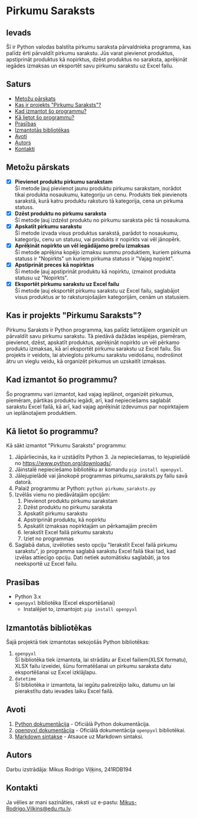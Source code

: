 # Pirkumu Saraksts

## Ievads

Šī ir Python valodas balstīta pirkumu saraksta pārvaldnieka programma, kas palīdz ērti pārvaldīt pirkumu sarakstu. Jūs varat pievienot produktus, apstiprināt produktus kā nopirktus, dzēst produktus no saraksta, aprēķināt iegādes izmaksas un eksportēt savu pirkumu sarakstu uz Excel failu.

## Saturs

- [Metožu pārskats](#metožu-pārskats)
- [Kas ir projekts "Pirkumu Saraksts"?](#kas-ir-projekts-pirkumu-saraksts)
- [Kad izmantot šo programmu?](#kad-izmantot-šo-programmu)
- [Kā lietot šo programmu?](#kā-lietot-šo-programmu)
- [Prasības](#prasības)
- [Izmantotās bibliotēkas](#izmantotās-bibliotēkas)
- [Avoti](#avoti)
- [Autors](#autors)
- [Kontakti](#kontakti)

## Metožu pārskats

*   [x] **Pievienot produktu pirkumu sarakstam**<br />
Šī metode ļauj pievienot jaunu produktu pirkumu sarakstam, norādot tikai produkta nosaukumu, kategoriju un cenu. Produkts tiek pievienots sarakstā, kurā katru produktu raksturo tā kategorija, cena un pirkuma statuss.
*   [x] **Dzēst produktu no pirkumu saraksta**<br />
Šī metode ļauj izdzēst produktu no pirkumu saraksta pēc tā nosaukuma.
*   [x] **Apskatīt pirkumu sarakstu**<br />
Šī metode izvada visus produktus sarakstā, parādot to nosaukumu, kategoriju, cenu un statusu, vai produkts ir nopirkts vai vēl jānopērk.
*   [x] **Aprēķināt nopirkto un vēl iegādājamo preču izmaksas**<br />
Šī metode aprēķina kopējo izmaksu summu produktiem, kuriem pirkuma statuss ir "Nopirkts" un kuriem pirkuma statuss ir "Vajag nopirkt".
*   [x] **Apstiprināt preces kā nopirktas**<br />
Šī metode ļauj apstiprināt produktu kā nopirktu, izmainot produkta statusu uz "Nopirkts".
*   [x] **Eksportēt pirkumu sarakstu uz Excel failu**<br />
Šī metode ļauj eksportēt pirkumu sarakstu uz Excel failu, saglabājot visus produktus ar to raksturojošajām kategorijām, cenām un statusiem.

## Kas ir projekts "Pirkumu Saraksts"?

Pirkumu Saraksts ir Python programma, kas palīdz lietotājiem organizēt un pārvaldīt savu pirkumu sarakstu. Tā piedāvā dažādas iespējas, piemēram, pievienot, dzēst, apskatīt produktus, aprēķināt nopirkto un vēl pērkamo produktu izmaksas, kā arī eksportēt pirkumu sarakstu uz Excel failu. Šis projekts ir veidots, lai atvieglotu pirkumu sarakstu veidošanu, nodrošinot ātru un vieglu veidu, kā organizēt pirkumus un uzskaitīt izmaksas.

## Kad izmantot šo programmu?

Šo programmu vari izmantot, kad vajag ieplānot, organizēt pirkumus, piemēram, pārtikas produktu iegādi, arī, kad nepieciešams saglabāt sarakstu Excel failā, kā arī, kad vajag aprēķināt izdevumus par nopirktajiem un ieplānotajiem produktiem.

## Kā lietot šo programmu?

Kā sākt izmantot "Pirkumu Saraksts" programmu:

1. Jāpārliecinās, ka ir uzstādīts Python 3. Ja nepieciešamas, to lejupielādē no https://www.python.org/downloads/.
2. Jāinstalē nepieciešamo bibliotēku ar komandu `pip install openpyxl`.
3. Jālejupielādē vai jānokopē programmas pirkumu_saraksts.py failu savā datorā.
4. Palaiž programmu ar Python: `python pirkumu_saraksts.py`
5. Izvēlās vienu no piedāvātajām opcijām:
     1. Pievienot produktu pirkumu sarakstam
     2. Dzēst produktu no pirkumu saraksta
     3. Apskatīt pirkumu sarakstu
     4. Apstriprināt produktu, kā nopirktu
     5. Apskatīt izmaksas nopirktajām un pērkamajām precēm
     6. Ierakstīt Excel failā pirkumu sarakstu
     7. Iziet no programmas
6. Saglabā datus, izvēloties sesto opciju "Ierakstīt Excel failā pirkumu sarakstu", jo programma saglabā sarakstu Excel failā tikai tad, kad izvēlas attiecīgo opciju. Dati netiek automātisku saglabāti, ja tos neeksportē uz Excel failu.
## Prasības

* Python 3.x
* `openpyxl` bibliotēka (Excel eksportēšanai)
  * Instalējiet to, izmantojot: `pip install openpyxl`

## Izmantotās bibliotēkas

Šajā projektā tiek izmantotas sekojošās Python bibliotēkas:
1. `openpyxl` <br />
Šī bibliotēka tiek izmantota, lai strādātu ar Excel failiem(XLSX formatu), XLSX failu izveidei, šūnu formatēšanai un pirkumu saraksta datu eksportēšanai uz Excel izklājlapu.
2. `datetime` <br />
Šī bibliotēka ir izmantota, lai iegūtu pašreizējo laiku, datumu un lai pierakstītu datu ievades laiku Excel failā.

## Avoti

1. [Python dokumentācija](https://docs.python.org/3/) - Oficiālā Python dokumentācija.
2. [openpyxl dokumentācija](https://openpyxl.readthedocs.io/en/stable/) - Oficiālā dokumentācija `openpyxl` bibliotēkai.
3. [Markdown sintakse](https://docs.github.com/en/get-started/writing-on-github/getting-started-with-writing-and-formatting-on-github/basic-writing-and-formatting-syntax) - Atsauce uz Markdown sintaksi.
## Autors 

Darbu izstrādāja: Mikus Rodrigo Viļķins, 241RDB194

## Kontakti

Ja vēlies ar mani sazināties, raksti uz e-pastu: Mikus-Rodrigo.Vilkins@edu.rtu.lv.

